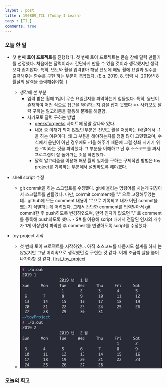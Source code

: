 ```yaml
---
layout : post
title : 190809_TIL (Today I Learn)
tags : [TIL]
comments: true
---
```


### 오늘 한 일
- 첫 번째 **토이 프로젝트**를 진행했다. 첫 번째 토이 프로젝트는 콘솔 창에 달력 만들기를 선정했다. 처음에는 달력이라서 간단하게 만들 수 있을 것이라 생각했지만 생각보다 쉽지않다. 특히, 년도와 월을 입력받아 해당 년도에 해당 월에 요일과 일수를 출력해주는 함수를 구현 하는 부분이 복잡했다. (E.g. 2019. 8. 입력 시, 2019년 8월달의 달력을 출력해줘야함. )
  - 생각해 본 부분 
    - 입력 받은 월에 1일이 무슨 요일인지를 파악하는게 힘들었다. 특히, 윤년이 존재하여 어떤 식으로 접근을 해야하는지 감을 잡지 못했다 => 사카모토 달력 구하는 알고리즘을 활용해 문제를 해결함.
    - 사카모토 달력 구하는 방법
      - [geeksforgeeks](https://www.geeksforgeeks.org/tomohiko-sakamotos-algorithm-finding-day-week/) 사이트에 정말 잘나와 있다.  
      - 내용 중 이해가 되지 않았던 부분은 전년도 월을 저장하는 t배열에서 -1을 하는 이유이다. 왜 그 부분을 해야하는지를 정말 많이 고민했으며, 수식에서 윤년이 아닌 경우에도 +1을 해주기 때문에 그걸 상쇄 시키기 위한 -1이라는 것을 파악했다. 그 부분을 이해하고 난 후 소스코드를 짜서 프로그램이 잘 돌아가는 것을 확인했다.
      - 달력 알고리즘을 이용해 해당 월의 일자를 구하는 구체적인 방법은 toy project를 기록하는 부분에서 설명하도록 해야겠다.

- shell script 수정 
  - git commit을 하는 스크립트를 수정했다. git에 올리는 명령어를 치는게 귀찮아서 스크립트를 만들었다. 다만, commit comment를 "." 으로 고정해두었는데.. github에 모든 comment 내용이 "."으로 기록되고 내가 어떤 commit을 했는지 식별하는게 어려웠다. 그래서 간단한 comment를 입력받아서 git commit한 후 push하도록 변경하였으며, 만약 인자가 없으면 "." 로 comment를 등록해 push하도록 했다.    - $# 를 이용해 script 내에서 전달된 인자의 개수가 1개 이상인지 파악한 후 comment를 변경하도록 script를 수정했다.

- toy project 시작
  - 첫 번째 토이 프로젝트를 시작하였다. 아직 소스코드를 다듬지도 설계를 하지 는 않았지만 그냥 머리속으로 생각했던 걸 구현한 것 같다. 이제 조금씩 살을 붙어 나가야할 것 같다. [first_toy_project](https://github.com/armkernel/toyProject/tree/master/calender) 

  - ![달력 완성 본](../images/calender.png)

### 오늘의 회고 
 
